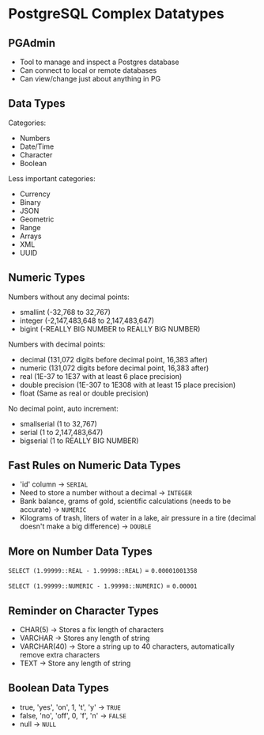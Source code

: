 # PostgreSQL Complex Datatypes

## PGAdmin

* Tool to manage and inspect a Postgres database
* Can connect to local or remote databases
* Can view/change just about anything in PG

## Data Types

Categories: 
* Numbers
* Date/Time
* Character
* Boolean

Less important categories:
* Currency
* Binary
* JSON
* Geometric
* Range
* Arrays
* XML
* UUID

## Numeric Types

Numbers without any decimal points:
* smallint (-32,768 to 32,767)
* integer (-2,147,483,648 to 2,147,483,647)
* bigint (-REALLY BIG NUMBER to REALLY BIG NUMBER)

Numbers with decimal points:  
* decimal (131,072 digits before decimal point, 16,383 after)
* numeric (131,072 digits before decimal point, 16,383 after)
* real (1E-37 to 1E37 with at least 6 place precision)
* double precision (1E-307 to 1E308 with at least 15 place precision)
* float (Same as real or double precision)

No decimal point, auto increment:
* smallserial (1 to 32,767)
* serial (1 to 2,147,483,647)
* bigserial (1 to REALLY BIG NUMBER)

## Fast Rules on Numeric Data Types

* 'id' column -> `SERIAL`
* Need to store a number without a decimal -> `INTEGER`
* Bank balance, grams of gold, scientific calculations (needs to be accurate) -> `NUMERIC`
* Kilograms of trash, liters of water in a lake, air pressure in a tire (decimal doesn't make a big difference) -> `DOUBLE`

## More on Number Data Types

`SELECT (1.99999::REAL - 1.99998::REAL)` = `0.00001001358`

`SELECT (1.99999::NUMERIC - 1.99998::NUMERIC)` = `0.00001`

## Reminder on Character Types

* CHAR(5) -> Stores a fix length of characters
* VARCHAR -> Stores any length of string
* VARCHAR(40) -> Store a string up to 40 characters, automatically remove extra characters
* TEXT -> Store any length of string

## Boolean Data Types

* true, 'yes', 'on', 1, 't', 'y' -> `TRUE`
* false, 'no', 'off', 0, 'f', 'n' -> `FALSE`
* null -> `NULL`
